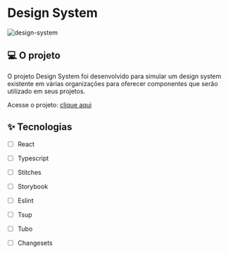 # Design System
![design-system](https://github.com/lucasgabriel13/design-system/assets/44211093/28a6e51e-5b96-4a61-8efd-4868707d81e3)

## 💻 O projeto
O projeto Design System foi desenvolvido para simular um design system existente em várias organizações para oferecer
componentes que serão utilizado em seus projetos.

Acesse o projeto: [clique aqui](https://lucasgabriel13.github.io/design-system/?path=/docs/home--docs)

## ✨ Tecnologias
- [ ] React
- [ ] Typescript
- [ ] Stitches 
- [ ] Storybook
- [ ] Eslint
- [ ] Tsup
- [ ] Tubo
- [ ] Changesets

